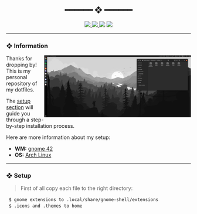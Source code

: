 <h2 align="center"> ━━━━━━  ❖  ━━━━━━ </h2>

<!-- BADGES -->
<div align="center">
   <p></p>
   <a href="https://github.com/freezywt/dotfiles/stargazers">
      <img src="https://img.shields.io/github/stars/freezy/dotfiles?color=%238dc776&labelColor=%23101415&style=for-the-badge">
   </a>
   <a href="https://github.com/jfreezywt/dotfiles/network/members/">
      <img src="https://img.shields.io/github/forks/freezy/dotfiles?color=%2384a0c6&labelColor=%23101415&style=for-the-badge">
   </a>
   <img src="https://img.shields.io/github/repo-size/freezywt/dotfiles?color=%23f65b5b&labelColor=%23101415&style=for-the-badge">
   <a href="https://discord.gg/5CQnMBX2Rp">
      <img src="https://img.shields.io/discord/853812920919261235?color=bb8fe5&labelColor=101415&style=for-the-badge"/>
   </a>
   <br>
</div>

<p/>

---

<!-- INFORMATION -->
### ❖ Information <img alt="" align="right" src="https://badges.pufler.dev/visits/freezy/dotfiles?style=for-the-badge&color=91e6b1&logoColor=white&labelColor=101415"/>

   <img src="/preview.png" alt="Repo Preview" align="right" width="400px">

   Thanks for dropping by! This is my personal repository of my dotfiles.

   The [setup section](#-setup) will guide you through a step-by-step installation process.

   Here are more information about my setup:

   - **WM:** [gnome 42](https://www.gnome.org/)
   - **OS:** [Arch Linux](https://archlinux.org/)

---

<!-- SETUP -->
### ❖ Setup

   > First of all copy each file to the right directory:
   
   
   
   ```sh
    $ gnome extensions to .local/share/gnome-shell/extensions
    $ .icons and .themes to home
   ```



